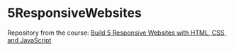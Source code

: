 # 5ResponsiveWebsites
Repository from the course: [Build 5 Responsive Websites with HTML, CSS, and JavaScript](https://www.udemy.com/course/build-5-responsive-websites-with-html-css-and-javascript/)
